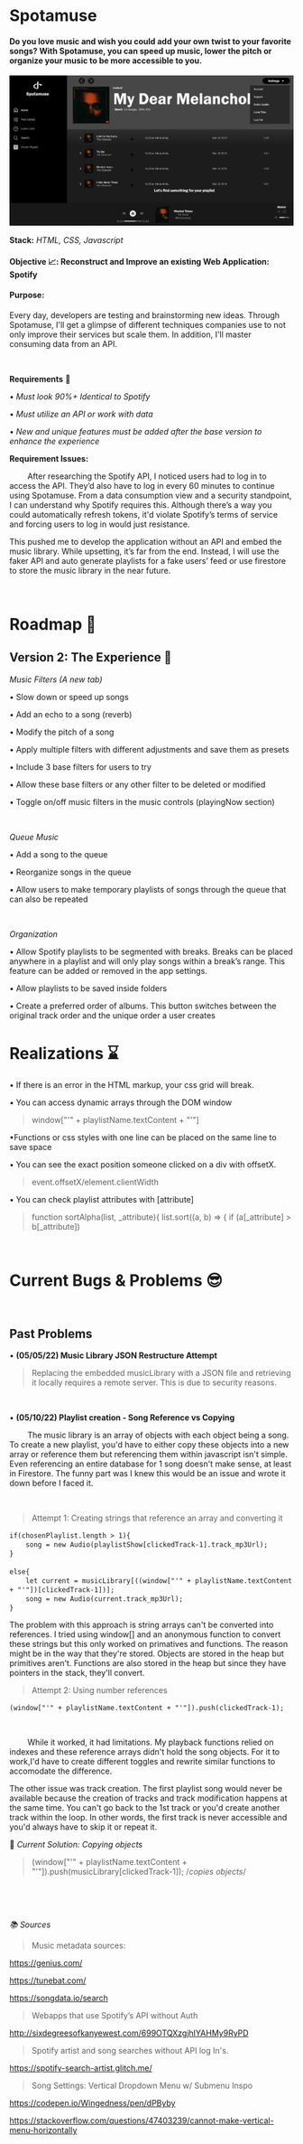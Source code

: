# Spotamuse
#### Do you love music and wish you could add your own twist to your favorite songs? With Spotamuse, you can speed up music, lower the pitch or organize your music to be more accessible to you.

![displayImg!](Designs/spotaProgress2%20(v1).png)

**Stack:** *HTML, CSS, Javascript*

#### **Objective 📈:** **Reconstruct and Improve an existing Web Application: Spotify**

#### **Purpose:** 

Every day, developers are testing and brainstorming new ideas. Through Spotamuse, I'll get a glimpse of different techniques companies use to not only improve their services but scale them. In addition, I'll master consuming data from an API.

&nbsp;

**Requirements** 🚦

• *Must look 90%+ Identical to Spotify*

• *Must utilize an API or work with data*

• *New and unique features must be added after the base version to enhance the experience*

**Requirement Issues:** 

&emsp; &emsp;After researching the Spotify API, I noticed users had to log in to access the API. They’d also have to log in every 60 minutes to continue using Spotamuse. From a data consumption view and a security standpoint, I can understand why Spotify requires this. Although there’s a way you could automatically refresh tokens, it'd violate Spotify’s terms of service and forcing users to log in would just resistance.

This pushed me to develop the application without an API and embed the music library. While upsetting, it’s far from the end. Instead, I will use the faker API and auto generate playlists for a fake users’ feed or use firestore to store the music library in the near future. 

&nbsp;

# Roadmap 📜

## Version 2: The Experience 🌌

*Music Filters (A new tab)*

• Slow down or speed up songs

• Add an echo to a song (reverb)

• Modify the pitch of a song

• Apply multiple filters with different adjustments and save them as presets

• Include 3 base filters for users to try

• Allow these base filters or any other filter to be deleted or modified

• Toggle on/off music filters in the music controls (playingNow section)

&nbsp;

*Queue Music*

• Add a song to the queue

• Reorganize songs in the queue 

• Allow users to make temporary playlists of songs through the queue that can also be repeated

&nbsp;

*Organization*

• Allow Spotify playlists to be segmented with breaks. Breaks can be placed anywhere in a playlist and will only play songs within a break’s range. This feature can be added or removed in the app settings. 

•  Allow playlists to be saved inside folders 

• Create a preferred order of albums. This button switches between the original track order and the unique order a user creates


# Realizations ⌛️

• If there is an error in the HTML markup, your css grid will break. 

• You can access dynamic arrays through the DOM window

>window["'" + playlistName.textContent + "'"]

•Functions or css  styles with one line can be placed on the same line to save space

• You can see the exact position someone clicked on a div with offsetX. 

>event.offsetX/element.clientWidth

• You can check playlist attributes with [attribute]

>function sortAlpha(list, _attribute){ list.sort((a, b) => {  if (a[_attribute] > b[_attribute])

&nbsp;

# Current Bugs & Problems 😎 

&nbsp;


## Past Problems

• **(05/05/22) Music Library JSON Restructure Attempt**
> Replacing the embedded musicLibrary with a JSON file and retrieving it locally requires a remote server. This is due to security reasons. 

&nbsp;


• **(05/10/22) Playlist creation - Song Reference vs Copying**

&emsp; &emsp;The music library is an array of objects with each object being a song. To create a new playlist, you'd have to either copy these objects into a new array or reference them but referencing them within javascript isn't simple. Even referencing an entire database for 1 song doesn't make sense, at least in Firestore. The funny part was I knew this would be an issue and wrote it down before I faced it.

&nbsp;

>Attempt 1: Creating strings that reference an array and converting it

    if(chosenPlaylist.length > 1){
        song = new Audio(playlistShow[clickedTrack-1].track_mp3Url);
    }

    else{
        let current = musicLibrary[((window["'" + playlistName.textContent + "'"])[clickedTrack-1])];
        song = new Audio(current.track_mp3Url);
    }

The problem with this approach is string arrays can't be converted into references. I tried using window[] and an anonymous function to convert these strings but this only worked on primatives and functions. The reason might be in the way that they're stored. Objects are stored in the heap but primitives aren't. Functions are also stored in the heap but since they have pointers in the stack, they'll convert. 


>Attempt 2: Using number references

    (window["'" + playlistName.textContent + "'"]).push(clickedTrack-1);

&nbsp;


&emsp; &emsp;While it worked, it had limitations. My playback functions relied on indexes and these reference arrays didn't hold the song objects. For it to work,I'd have to create different toggles and rewrite similar functions to accomodate the difference. 

The other issue was track creation. The first playlist song would never be available because the creation of tracks and track modification happens at the same time. You can't go back to the 1st track or you'd create another track within the loop. In other words, the first track is never accessible and you'd  always have to skip it or repeat it. 


🔑 *Current Solution: Copying objects*
>(window["'" + playlistName.textContent + "'"]).push(musicLibrary[clickedTrack-1]);      /*copies objects*/


&nbsp;


&nbsp;



*📚 Sources*


>Music metadata sources:

https://genius.com/

https://tunebat.com/

https://songdata.io/search
        
        
>Webapps that use Spotify’s API without Auth

http://sixdegreesofkanyewest.com/699OTQXzgjhIYAHMy9RyPD


>Spotify artist and song searches without API log In's.

https://spotify-search-artist.glitch.me/


>Song Settings: Vertical Dropdown Menu w/ Submenu Inspo

https://codepen.io/Wingedness/pen/dPByby

https://stackoverflow.com/questions/47403239/cannot-make-vertical-menu-horizontally